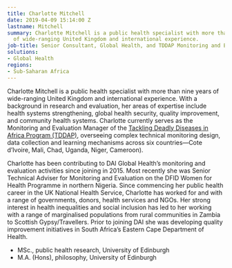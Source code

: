 ```yaml
---
title: Charlotte Mitchell
date: 2019-04-09 15:14:00 Z
lastname: Mitchell
summary: Charlotte Mitchell is a public health specialist with more than nine years
  of wide-ranging United Kingdom and international experience.
job-title: Senior Consultant, Global Health, and TDDAP Monitoring and Evaluation Manager
solutions:
- Global Health
regions:
- Sub-Saharan Africa
---
```


Charlotte Mitchell is a public health specialist with more than nine years of wide-ranging United Kingdom and international experience. With a background in research and evaluation, her areas of expertise include health systems strengthening, global health security, quality improvement, and community health systems. Charlotte currently serves as the Monitoring and Evaluation Manager of the [Tackling Deadly Diseases in Africa Program (TDDAP)](https://www.dai.com/our-work/projects/africa-tackling-deadly-diseases-in-africa-program), overseeing complex technical monitoring design, data collection and learning mechanisms across six countries—Cote d’Ivoire, Mali, Chad, Uganda, Niger, Cameroon).

Charlotte has been contributing to DAI Global Health’s monitoring and evaluation activities since joining in 2015. Most recently she was Senior Technical Adviser for Monitoring and Evaluation on the DFID Women for Health Programme in northern Nigeria. Since commencing her public health career in the UK National Health Service, Charlotte has worked for and with a range of governments, donors, health services and NGOs. Her strong interest in health inequalities and social inclusion has led to her working with a range of marginalised populations from rural communities in Zambia to Scottish Gypsy/Travellers. Prior to joining DAI she was developing quality improvement initiatives in South Africa’s Eastern Cape Department of Health.

* MSc., public health research, University of Edinburgh
* M.A. (Hons), philosophy, University of Edinburgh
